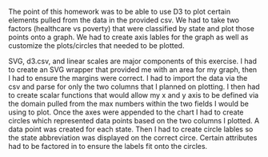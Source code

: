 The point of this homework was to be able to use D3 to plot certain elements pulled from the data in the provided csv. We had to take two factors (healthcare vs poverty) that were classified by state and plot those points onto a graph. We had to create axis lables for the graph as well as customize the plots/circles that needed to be plotted.

SVG, d3.csv, and linear scales are major components of this exercise.  I had to create an SVG wrapper that provided me with an area for my graph, then I had to ensure the margins were correct. I had to import the data via the csv and parse for only the two columns that I planned on plotting.  I then had to create scalar functions that would allow my x and y axis to be defined via the domain pulled from the max numbers within the two fields I would be using to plot.  Once the axes were appended to the chart I had to create circles which represented data points based on the two columns I plotted. A data point was created for each state. Then I had to create circle lables so the state abbreviation was displayed on the correct circe. Certain attributes had to be factored in to ensure the labels fit onto the circles.
